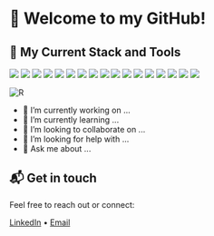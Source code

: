 # 👋 Welcome to my GitHub!

## 📌 My Current Stack and Tools

<p>
  <img src="https://img.shields.io/badge/Google%20Cloud-%234285F4.svg?logo=google-cloud&logoColor=white" />
  <img src="https://img.shields.io/badge/Postgres-%23316192.svg?logo=postgresql&logoColor=white" />
  <img src="https://img.shields.io/badge/MySQL-4479A1?logo=mysql&logoColor=fff" />
  <img src="https://img.shields.io/badge/MariaDB-003545?logo=mariadb&logoColor=white" />
  <img src="https://img.shields.io/badge/SQLite-%2307405e.svg?logo=sqlite&logoColor=white" />

  <img src="https://img.shields.io/badge/Python-3.12-blue?logo=python" />
  <img src="https://img.shields.io/badge/Python-3.11-blue?logo=python" />
  <img src="https://img.shields.io/badge/Pandas-150458?logo=pandas&logoColor=fff" />

  <img src="https://img.shields.io/badge/Salesforce-blue?logo=salesforce" />
  <img src="https://img.shields.io/badge/Google%20Analytics-—-blue?logo=google-analytics" />

  <img src="https://img.shields.io/badge/Looker-blue?logo=looker" />
  <img src="https://custom-icon-badges.demolab.com/badge/Power%20BI-F1C912?logo=power-bi&logoColor=fff" />
  <img src="https://custom-icon-badges.demolab.com/badge/Tableau-0176D3?logo=tableau&logoColor=fff" />
  
  <img src="https://img.shields.io/badge/Jira-0052CC?logo=jira&logoColor=fff" />
  <img src="https://img.shields.io/badge/Slack-4A154B?logo=slack&logoColor=fff" />
  <img src="https://img.shields.io/badge/Trello-0052CC?logo=trello&logoColor=fff" />
  <img src="https://img.shields.io/badge/Zoom-2D8CFF?logo=zoom&logoColor=white"/>
</p>

![R](https://img.shields.io/badge/R-4.2-blue?logo=r)

- 🔭 I’m currently working on ...
- 🌱 I’m currently learning ...
- 👯 I’m looking to collaborate on ...
- 🤔 I’m looking for help with ...
- 💬 Ask me about ...

## 📬 Get in touch

Feel free to reach out or connect:

[LinkedIn](https://www.linkedin.com/in/olena-tabunshchyk-069140283/) • [Email](mailto:ot.tabunshchyk@gmail.com)

